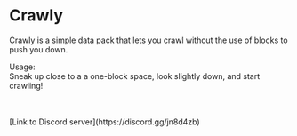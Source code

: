 # Crawly

Crawly is a simple data pack that lets you crawl without the use of blocks to push you down.

Usage:<br>
Sneak up close to a a one-block space, look slightly down, and start crawling!

<br>
<br>
[Link to Discord server](https://discord.gg/jn8d4zb)
